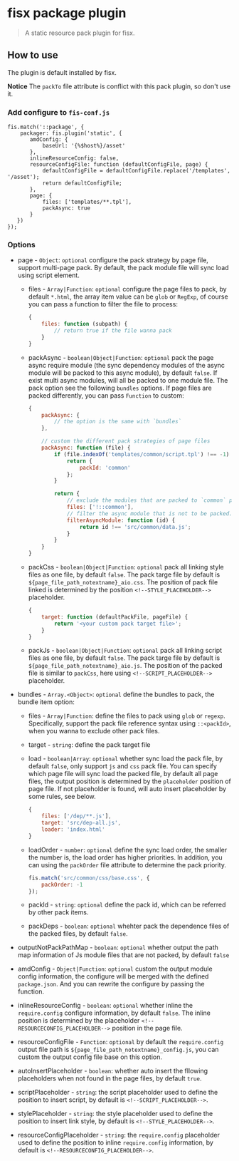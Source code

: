 fisx package plugin
========

> A static resource pack plugin for fisx.

## How to use

The plugin is default installed by fisx.

**Notice** The `packTo` file attribute is conflict with this pack plugin, so don't use it.

### Add configure to `fis-conf.js`

```javasciprt
fis.match('::package', {
    packager: fis.plugin('static', {
       amdConfig: {
           baseUrl: '{%$host%}/asset'
       },
       inlineResourceConfig: false,
       resourceConfigFile: function (defaultConfigFile, page) {
           defaultConfigFile = defaultConfigFile.replace('/templates', '/asset');
           return defaultConfigFile;
       },
       page: {
           files: ['templates/**.tpl'],
           packAsync: true
       }
   })
});
```
 
### Options

* page - `Object`: `optional` configure the pack strategy by page file, support multi-page pack. By default, the pack module file will sync load using script element.

    * files - `Array|Function`: `optional` configure the page files to pack, by default `*.html`, the array item value can be `glob` or `RegExp`, of course you can pass a function to filter the file to process:

        ```javascript
        {
            files: function (subpath) {
                // return true if the file wanna pack
            }
        }
        ```
    * packAsync - `boolean|Object|Function`: `optional` pack the page async require module (the sync dependency modules of the async module will be packed to this async module), by default `false`. If exist multi async modules, will all be packed to one module file. The pack option see the following `bundles` options. If page files are packed differently, you can pass `Function` to custom:

        ```javascript
        {
            packAsync: {
                // the option is the same with `bundles`
            },

            // custom the different pack strategies of page files
            packAsync: function (file) {
                if (file.indexOf('templates/common/script.tpl') !== -1) {
                    return {
                        packId: 'common'
                    };
                }

                return {
                    // exclude the modules that are packed to `common` pack file
                    files: ['!::common'],
                    // filter the async module that is not to be packed.
                    filterAsyncModule: function (id) {
                        return id !== 'src/common/data.js';
                    }
                }
            }
        }
        ```

    * packCss - `boolean|Object|Function`: `optional` pack all linking style files as one file, by default `false`. The pack targe file by default is `${page_file_path_notextname}_aio.css`. The position of pack file linked is determined by the position `<!--STYLE_PLACEHOLDER-->` placeholder.

        ```javascript
        {
            target: function (defaultPackFile, pageFile) {
                return '<your custom pack target file>';
            }
        }
        ```

    * packJs - `boolean|Object|Function`: `optional` pack all linking script files as one file, by default `false`. The pack targe file by default is `${page_file_path_notextname}_aio.js`. The position of the packed file is similar to `packCss`, here using `<!--SCRIPT_PLACEHOLDER-->` placeholder.

* bundles - `Array.<Object>`: `optional` define the bundles to pack, the bundle item option:

    * files - `Array|Function`: define the files to pack using `glob` or `regexp`. Specifically, support the pack file reference syntax using `::<packId>`, when you wanna to exclude other pack files.

    * target - `string`: define the pack target file

    * load - `boolean|Array`: `optional` whether sync load the pack file, by default `false`, only support `js` and `css` pack file. You can specify which page file will sync load the packed file, by default all page files, the output position is determined by the `placeholder` position of page file. If not placeholder is found, will auto insert placeholder by some rules, see below.

        ```javascript
        {
            files: ['/dep/**.js'],
            target: 'src/dep-all.js',
            loader: 'index.html'
        }
        ```

    * loadOrder - `number`: `optional` define the sync load order, the smaller the number is, the load order has higher priorities. In addition, you can using the `packOrder` file attribute to determine the pack priority.

        ```javascript
        fis.match('src/common/css/base.css', {
            packOrder: -1
        });
        ```

    * packId - `string`: `optional` define the pack id, which can be referred by other pack items.

    * packDeps - `boolean`: `optional` whehter pack the dependence files of the packed files, by default `false`.

* outputNotPackPathMap - `boolean`: `optional` whether output the path map information of Js module files that are not packed, by default `false`

* amdConfig - `Object|Function`: `optional` custom the output module config information, the configure will be merged with the defined `package.json`. And you can rewrite the configure by passing the function.

* inlineResourceConfig - `boolean`: `optional` whether inline the `require.config` configure information, by default `false`. The inline position is determined by the placeholder `<!--RESOURCECONFIG_PLACEHOLDER-->` position in the page file.

* resourceConfigFile - `Function`: `optional` by default the `require.config` output file path is `${page_file_path_notextname}_config.js`, you can custom the output config file base on this option.

* autoInsertPlaceholder - `boolean`: whether auto insert the fllowing placeholders when not found in the page files, by default `true`.

* scriptPlaceholder - `string`: the script placeholder used to define the position to insert script, by default is `<!--SCRIPT_PLACEHOLDER-->`.

* stylePlaceholder - `string`: the style placeholder used to define the position to insert link style, by default is `<!--STYLE_PLACEHOLDER-->`.

* resourceConfigPlaceholder - `string`: the `require.config` placeholder used to define the position to  inline `require.config` information, by default is `<!--RESOURCECONFIG_PLACEHOLDER-->`.
